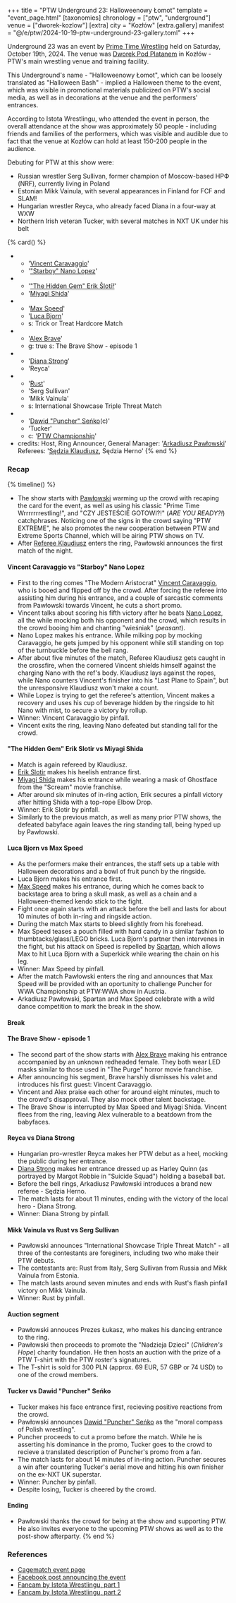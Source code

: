 +++
title = "PTW Underground 23: Halloweenowy Łomot"
template = "event_page.html"
[taxonomies]
chronology = ["ptw", "underground"]
venue = ["dworek-kozlow"]
[extra]
city = "Kozłów"
[extra.gallery]
manifest = "@/e/ptw/2024-10-19-ptw-underground-23-gallery.toml"
+++

Underground 23 was an event by [Prime Time Wrestling](@/o/ptw.md) held on Saturday, October 19th, 2024. The venue was [Dworek Pod Platanem](@/v/dworek-kozlow.md) in Kozłów - PTW's main wrestling venue and training facility.

This Underground's name - "Halloweenowy Łomot", which can be loosely translated as "Halloween Bash" - implied a Halloween theme to the event, which was visible in promotional materials publicized on PTW's social media, as well as in decorations at the venue and the performers' entrances.

According to Istota Wrestlingu, who attended the event in person, the overall attendance at the show was approximately 50 people - including friends and families of the performers, which was visible and audible due to fact that the venue at Kozłów can hold at least 150-200 people in the audience.

Debuting for PTW at this show were:
 * Russian wrestler Serg Sullivan, former champion of Moscow-based НРФ (NRF), currently living in Poland
 * Estonian Mikk Vainula, with several appearances in Finland for FCF and SLAM!
 * Hungarian wrestler Reyca, who already faced Diana in a four-way at WXW
 * Northern Irish veteran Tucker, with several matches in NXT UK under his belt

{% card() %}
- - '[Vincent Caravaggio](@/w/vincent-caravaggio.md)'
  - '["Starboy" Nano Lopez](@/w/nano-lopez.md)'
- - '["The Hidden Gem" Erik Šlotíř](@/w/erik-slotir.md)'
  - '[Miyagi Shida](@/w/miyagi-shida.md)'
- - '[Max Speed](@/w/max-speed.md)'
  - '[Luca Bjorn](@/w/luca-bjorn.md)'
  - s: Trick or Treat Hardcore Match
- - '[Alex Brave](@/w/alex-brave.md)'
  - g: true
    s: The Brave Show - episode 1
- - '[Diana Strong](@/w/diana-strong.md)'
  - 'Reyca'
- - '[Rust](@/w/rust.md)'
  - 'Serg Sullivan'
  - 'Mikk Vainula'
  - s: International Showcase Triple Threat Match
- - '[Dawid "Puncher" Seńko](@/w/puncher.md)(c)'
  - 'Tucker'
  - c: '[PTW Championship](@/c/ptw-championship.md)'
- credits:
    Host, Ring Announcer, General Manager: '[Arkadiusz Pawłowski](@/w/pan-pawlowski.md)'
    Referees: '[Sędzia Klaudiusz](@/w/sedzia-klaudiusz.md), Sędzia Herno'
{% end %}


### Recap

{% timeline() %}
* The show starts with [Pawłowski](@/w/pan-pawlowski.md) warming up the crowd with recaping the card for the event, as well as using his classic "Prime Time Wrrrrrrrestling!", and "CZY JESTEŚCIE GOTOWI?!" (_ARE YOU READY?!_) catchphrases. Noticing one of the signs in the crowd saying "PTW EXTREME", he also promotes the new cooperation between PTW and Extreme Sports Channel, which will be airing PTW shows on TV.
* After [Referee Klaudiusz](@/w/sedzia-klaudiusz.md) enters the ring, Pawłowski announces the first match of the night.

#### Vincent Caravaggio vs "Starboy" Nano Lopez

* First to the ring comes "The Modern Aristocrat" [Vincent Caravaggio](@/w/vincent-caravaggio.md), who is booed and flipped off by the crowd. After forcing the referee into assisting him during his entrance, and a couple of sarcastic comments from Pawłowski towards Vincent, he cuts a short promo.
* Vincent talks about scoring his fifth victory after he beats [Nano Lopez](@/w/nano-lopez.md), all the while mocking both his opponent and the crowd, which results in the crowd booing him and chanting "wieśniak" (_peasant_).
* Nano Lopez makes his entrance. While milking pop by mocking Caravaggio, he gets jumped by his opponent while still standing on top of the turnbuckle before the bell rang.
* After about five minutes of the match, Referee Klaudiusz gets caught in the crossfire, when the cornered Vincent shields himself against the charging Nano with the ref's body. Klaudiusz lays against the ropes, while Nano counters Vincent's finisher into his "Last Plane to Spain", but the unresponsive Klaudiusz won't make a count.
* While Lopez is trying to get the referee's attention, Vincent makes a recovery and uses his cup of beverage hidden by the ringside to hit Nano with mist, to secure a victory by rollup.
* Winner: Vincent Caravaggio by pinfall.
* Vincent exits the ring, leaving Nano defeated but standing tall for the crowd.

#### "The Hidden Gem" Erik Slotir vs Miyagi Shida
* Match is again refereed by Klaudiusz.
* [Erik Slotir](@/w/erik-slotir.md) makes his heelish entrance first.
* [Miyagi Shida](@/w/miyagi-shida.md) makes his entrance while wearing a mask of Ghostface from the "Scream" movie franchise.
* After around six minutes of in-ring action, Erik secures a pinfall victory after hitting Shida with a top-rope Elbow Drop.
* Winner: Erik Slotir by pinfall.
* Similarly to the previous match, as well as many prior PTW shows, the defeated babyface again leaves the ring standing tall, being hyped up by Pawłowski.

#### Luca Bjorn vs Max Speed
* As the performers make their entrances, the staff sets up a table with Halloween decorations and a bowl of fruit punch by the ringside.
* Luca Bjorn makes his entrance first.
* [Max Speed](@/w/max-speed.md) makes his entrance, during which he comes back to backstage area to bring a skull mask, as well as a chain and a Halloween-themed kendo stick to the fight.
* Fight once again starts with an attack before the bell and lasts for about 10 minutes of both in-ring and ringside action.
* During the match Max starts to bleed slightly from his forehead.
* Max Speed teases a pouch filled with hard candy in a similar fashion to thumbtacks/glass/LEGO bricks. Luca Bjorn's partner then intervenes in the fight, but his attack on Speed is repelled by [Spartan](@/w/spartan.md), which allows Max to hit Luca Bjorn with a Superkick while wearing the chain on his leg.
* Winner: Max Speed by pinfall.
* After the match Pawłowski enters the ring and announces that Max Speed will be provided with an oportunity to challenge Puncher for WWA Championship at PTW:WWA show in Austria.
* Arkadiusz Pawłowski, Spartan and Max Speed celebrate with a wild dance competition to mark the break in the show.

#### Break

#### The Brave Show - episode 1
* The second part of the show starts with [Alex Brave](@/w/alex-brave.md) making his entrance accompanied by an unknown redheaded female. They both wear LED masks similar to those used in "The Purge" horror movie franchise.
* After announcing his segment, Brave harshly dismisses his valet and introduces his first guest: Vincent Caravaggio.
* Vincent and Alex praise each other for around eight minutes, much to the crowd's disapproval. They also mock other talent backstage.
* The Brave Show is interrupted by Max Speed and Miyagi Shida. Vincent flees from the ring, leaving Alex vulnerable to a beatdown from the babyfaces.

#### Reyca vs Diana Strong
* Hungarian pro-wrestler Reyca makes her PTW debut as a heel, mocking the public during her entrance.
* [Diana Strong](@/w/diana-strong.md) makes her entrance dressed up as Harley Quinn (as portrayed by Margot Robbie in "Suicide Squad") holding a baseball bat.
* Before the bell rings, Arkadiusz Pawłowski introduces a brand new referee - Sędzia Herno.
* The match lasts for about 11 minutes, ending with the victory of the local hero - Diana Strong.
* Winner: Diana Strong by pinfall.

#### Mikk Vainula vs Rust vs Serg Sullivan
* Pawłowski announces "International Showcase Triple Threat Match" - all three of the contestants are foreginers, including two who make their PTW debuts.
* The contestants are: Rust from Italy, Serg Sullivan from Russia and Mikk Vainula from Estonia.
* The match lasts around seven minutes and ends with Rust's flash pinfall victory on Mikk Vainula.
* Winner: Rust by pinfall.

#### Auction segment
* Pawłowski annouces Prezes Łukasz, who makes his dancing entrance to the ring.
* Pawłowski then proceeds to promote the "Nadzieja Dzieci" (_Children's Hope_) charity foundation. He then hosts an auction with the prize of a PTW T-shirt with the PTW roster's signatures.
* The T-shirt is sold for 300&nbsp;PLN (approx. 69&nbsp;EUR, 57&nbsp;GBP or 74&nbsp;USD) to one of the crowd members.

#### Tucker vs Dawid "Puncher" Seńko
* Tucker makes his face entrance first, recieving positive reactions from the crowd.
* Pawłowski announces [Dawid "Puncher" Seńko](@/w/puncher.md) as the "moral compass of Polish wrestling".
* Puncher proceeds to cut a promo before the match. While he is asserting his dominance in the promo, Tucker goes to the crowd to recieve a translated description of Puncher's promo from a fan.
* The match lasts for about 14 minutes of in-ring action. Puncher secures a win after countering Tucker's aerial move and hitting his own finisher on the ex-NXT UK superstar.
* Winner: Puncher by pinfall.
* Despite losing, Tucker is cheered by the crowd.

#### Ending
* Pawłowski thanks the crowd for being at the show and supporting PTW. He also invites everyone to the upcoming PTW shows as well as to the post-show afterparty.
{% end %}

### References

* [Cagematch event page](https://www.cagematch.net/?id=1&nr=409396)
* [Facebook post announcing the event](https://www.facebook.com/photo/?fbid=568458088840171&set=a.136592405360077)
* [Fancam by Istota Wrestlingu, part 1](https://www.youtube.com/watch?v=Xm58QUEA4CU)
* [Fancam by Istota Wrestlingu, part 2](https://www.youtube.com/watch?v=h9j4rHRzmMg)
